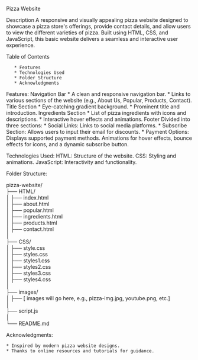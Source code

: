 Pizza Website

Description
         A responsive and visually appealing pizza website designed to showcase a pizza store's offerings, provide contact details, 
and allow users to view the different varieties of pizza. Built using HTML, CSS, and JavaScript, 
this basic website delivers a seamless and interactive user experience.

Table of Contents

       * Features
       * Technologies Used
       * Folder Structure
       * Acknowledgments
       
Features:
Navigation Bar
       * A clean and responsive navigation bar.
       * Links to various sections of the website (e.g., About Us, Popular, Products, Contact).
Title Section
      * Eye-catching gradient background.
      * Prominent title and introduction.
Ingredients Section
      * List of pizza ingredients with icons and descriptions.
      * Interactive hover effects and animations.
Footer
Divided into three sections:
      * Social Links: Links to social media platforms.
      * Subscribe Section: Allows users to input their email for discounts.
      * Payment Options: Displays supported payment methods.
Animations for hover effects, bounce effects for icons, and a dynamic subscribe button.

Technologies Used:
     HTML: Structure of the website.
     CSS: Styling and animations.
     JavaScript: Interactivity and functionality.

Folder Structure:

pizza-website/  
├── HTML/  
│   ├── index.html  
│   ├── about.html  
│   ├── popular.html  
│   ├── ingredients.html  
│   ├── products.html  
│   ├── contact.html  
│  
├── CSS/  
│   ├── style.css  
│   ├── styles.css  
│   ├── styles1.css  
│   ├── styles2.css  
│   ├── styles3.css  
│   ├── styles4.css  
│  
├── images/  
│   ├── [ images will go here, e.g., pizza-img.jpg, youtube.png, etc.]  
│  
├── script.js  
│  
└── README.md  

Acknowledgments:

    * Inspired by modern pizza website designs.
    * Thanks to online resources and tutorials for guidance.

